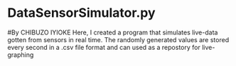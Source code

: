 # DataSensorSimulator.py
#By CHIBUZO IYIOKE
Here, I created a program that simulates live-data gotten from sensors in real time. 
The randomly generated values are stored every second in a .csv file format and can used as a repostory for live-graphing
